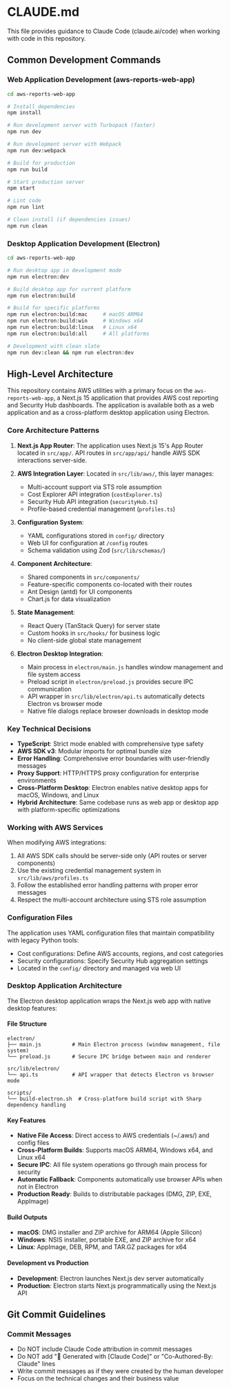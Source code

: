 # CLAUDE.md

This file provides guidance to Claude Code (claude.ai/code) when working with code in this repository.

## Common Development Commands

### Web Application Development (aws-reports-web-app)
```bash
cd aws-reports-web-app

# Install dependencies
npm install

# Run development server with Turbopack (faster)
npm run dev

# Run development server with Webpack
npm run dev:webpack

# Build for production
npm run build

# Start production server
npm start

# Lint code
npm run lint

# Clean install (if dependencies issues)
npm run clean
```

### Desktop Application Development (Electron)
```bash
cd aws-reports-web-app

# Run desktop app in development mode
npm run electron:dev

# Build desktop app for current platform
npm run electron:build

# Build for specific platforms
npm run electron:build:mac     # macOS ARM64
npm run electron:build:win     # Windows x64
npm run electron:build:linux   # Linux x64
npm run electron:build:all     # All platforms

# Development with clean slate
npm run dev:clean && npm run electron:dev
```

## High-Level Architecture

This repository contains AWS utilities with a primary focus on the `aws-reports-web-app`, a Next.js 15 application that provides AWS cost reporting and Security Hub dashboards. The application is available both as a web application and as a cross-platform desktop application using Electron.

### Core Architecture Patterns

1. **Next.js App Router**: The application uses Next.js 15's App Router located in `src/app/`. API routes in `src/app/api/` handle AWS SDK interactions server-side.

2. **AWS Integration Layer**: Located in `src/lib/aws/`, this layer manages:
   - Multi-account support via STS role assumption
   - Cost Explorer API integration (`costExplorer.ts`)
   - Security Hub API integration (`securityHub.ts`)
   - Profile-based credential management (`profiles.ts`)

3. **Configuration System**: 
   - YAML configurations stored in `config/` directory
   - Web UI for configuration at `/config` routes
   - Schema validation using Zod (`src/lib/schemas/`)

4. **Component Architecture**:
   - Shared components in `src/components/`
   - Feature-specific components co-located with their routes
   - Ant Design (antd) for UI components
   - Chart.js for data visualization

5. **State Management**:
   - React Query (TanStack Query) for server state
   - Custom hooks in `src/hooks/` for business logic
   - No client-side global state management

6. **Electron Desktop Integration**:
   - Main process in `electron/main.js` handles window management and file system access
   - Preload script in `electron/preload.js` provides secure IPC communication
   - API wrapper in `src/lib/electron/api.ts` automatically detects Electron vs browser mode
   - Native file dialogs replace browser downloads in desktop mode

### Key Technical Decisions

- **TypeScript**: Strict mode enabled with comprehensive type safety
- **AWS SDK v3**: Modular imports for optimal bundle size
- **Error Handling**: Comprehensive error boundaries with user-friendly messages
- **Proxy Support**: HTTP/HTTPS proxy configuration for enterprise environments
- **Cross-Platform Desktop**: Electron enables native desktop apps for macOS, Windows, and Linux
- **Hybrid Architecture**: Same codebase runs as web app or desktop app with platform-specific optimizations

### Working with AWS Services

When modifying AWS integrations:
1. All AWS SDK calls should be server-side only (API routes or server components)
2. Use the existing credential management system in `src/lib/aws/profiles.ts`
3. Follow the established error handling patterns with proper error messages
4. Respect the multi-account architecture using STS role assumption

### Configuration Files

The application uses YAML configuration files that maintain compatibility with legacy Python tools:
- Cost configurations: Define AWS accounts, regions, and cost categories
- Security configurations: Specify Security Hub aggregation settings
- Located in the `config/` directory and managed via web UI

### Desktop Application Architecture

The Electron desktop application wraps the Next.js web app with native desktop features:

#### File Structure
```
electron/
├── main.js          # Main Electron process (window management, file system)
└── preload.js       # Secure IPC bridge between main and renderer

src/lib/electron/
└── api.ts           # API wrapper that detects Electron vs browser mode

scripts/
└── build-electron.sh  # Cross-platform build script with Sharp dependency handling
```

#### Key Features
- **Native File Access**: Direct access to AWS credentials (~/.aws/) and config files
- **Cross-Platform Builds**: Supports macOS ARM64, Windows x64, and Linux x64
- **Secure IPC**: All file system operations go through main process for security
- **Automatic Fallback**: Components automatically use browser APIs when not in Electron
- **Production Ready**: Builds to distributable packages (DMG, ZIP, EXE, AppImage)

#### Build Outputs
- **macOS**: DMG installer and ZIP archive for ARM64 (Apple Silicon)
- **Windows**: NSIS installer, portable EXE, and ZIP archive for x64
- **Linux**: AppImage, DEB, RPM, and TAR.GZ packages for x64

#### Development vs Production
- **Development**: Electron launches Next.js dev server automatically
- **Production**: Electron starts Next.js programmatically using the Next.js API

## Git Commit Guidelines

### Commit Messages
- Do NOT include Claude Code attribution in commit messages
- Do NOT add "🤖 Generated with [Claude Code]" or "Co-Authored-By: Claude" lines
- Write commit messages as if they were created by the human developer
- Focus on the technical changes and their business value